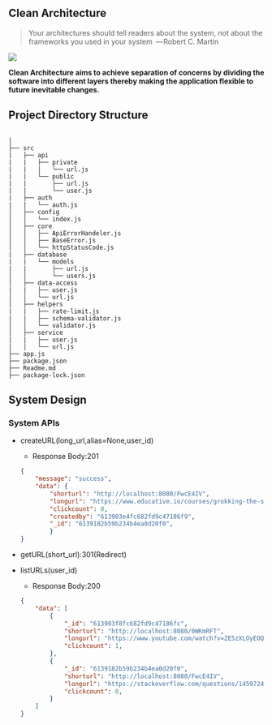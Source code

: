 ## Clean Architecture

> Your architectures should tell readers about the system, not about the frameworks you used in your system  
> — Robert C. Martin

<img src="https://blog.cleancoder.com/uncle-bob/images/2012-08-13-the-clean-architecture/CleanArchitecture.jpg">

**Clean Architecture aims to achieve separation of concerns by dividing the software into different layers thereby making the application
flexible to future inevitable changes.**

## Project Directory Structure

```

│
├── src
|   ├── api
|   |   ├── private
|   |   |   └── url.js
|   |   └── public
|   |       ├── url.js
|   |       └── user.js
|   ├── auth
|   |   └── auth.js
│   ├── config
│   │   └── index.js
│   ├── core
│   │   ├── ApiErrorHandeler.js
│   │   ├── BaseError.js
│   │   └── httpStatusCode.js
|   ├── database
|   |   └── models
|   |       ├── url.js
│   │       └── users.js
│   ├── data-access
|   |   ├── user.js
│   │   └── url.js
│   ├── helpers
|   |   ├── rate-limit.js
|   |   ├── schema-validator.js
│   │   └── validator.js
│   ├── service
|   |   ├── user.js
│   │   └── url.js
├── app.js
├── package.json
├── Readme.md
├── package-lock.json

```

## System Design

### System APIs

* createURL(long_url,alias=None,user_id)
    * Response Body:201
    ```json
    {
        "message": "success",
        "data": {
            "shorturl": "http://localhost:8080/FwcE4IV",
            "longurl": "https://www.educative.io/courses/grokking-the-system-design-interview/m2ygV4E81AR",
            "clickcount": 0,
            "createdby": "613903e4fc682fd9c47186f9",
            "_id": "6139182b59b234b4ea0d20f0",
            }
    }
    ```
* getURL(short_url):301(Redirect)

* listURLs(user_id)
    * Response Body:200 
    ```json
    {
        "data": [
            {
                "_id": "613903f8fc682fd9c47186fc",
                "shorturl": "http://localhost:8080/0WKmRFT",
                "longurl": "https://www.youtube.com/watch?v=ZE5zXLOyEOQ",
                "clickcount": 1,
            },
            {
                "_id": "6139182b59b234b4ea0d20f0",
                "shorturl": "http://localhost:8080/FwcE4IV",
                "longurl": "https://stackoverflow.com/questions/14597241/setting-expiry-time-for-a-collection-in-mongodb-using-mongoose",
                "clickcount": 0,
            }
        ]
    }
    ```
    